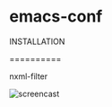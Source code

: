 emacs-conf
==========

INSTALLATION

==========

nxml-filter

![screencast](github.com/swamp-agr/emacs-conf/img/screencast.gif)

